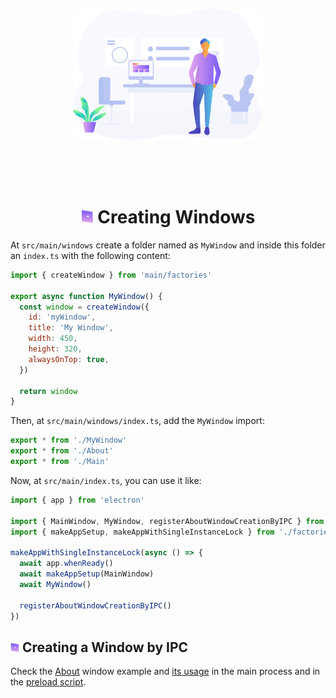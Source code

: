 <p align="center">
  <img src="./images/creating-windows.svg" alt="" width="60%" />
</p>

<br />
<br />
<br />

<h1 align="center"><img src="./images/bullet.svg" width="20" /> Creating Windows</h1>

At `src/main/windows` create a folder named as `MyWindow` and inside this folder an `index.ts` with the following content:

```js
import { createWindow } from 'main/factories'

export async function MyWindow() {
  const window = createWindow({
    id: 'myWindow',
    title: 'My Window',
    width: 450,
    height: 320,
    alwaysOnTop: true,
  })

  return window
}
```

Then, at `src/main/windows/index.ts`, add the `MyWindow` import:

```js
export * from './MyWindow'
export * from './About'
export * from './Main'
```

Now, at `src/main/index.ts`, you can use it like:

```js
import { app } from 'electron'

import { MainWindow, MyWindow, registerAboutWindowCreationByIPC } from './windows'
import { makeAppSetup, makeAppWithSingleInstanceLock } from './factories'

makeAppWithSingleInstanceLock(async () => {
  await app.whenReady()
  await makeAppSetup(MainWindow)
  await MyWindow()

  registerAboutWindowCreationByIPC()
})
```

## <img src="./images/bullet.svg" width="14" /> Creating a Window by IPC

Check the [About](https://github.com/daltonmenezes/electron-app/tree/main/src/main/windows/About) window example and [its usage](https://github.com/daltonmenezes/electron-app/blob/main/src/main/index.ts#L10) in the main process and in the [preload script](https://github.com/daltonmenezes/electron-app/blob/main/src/preload).
